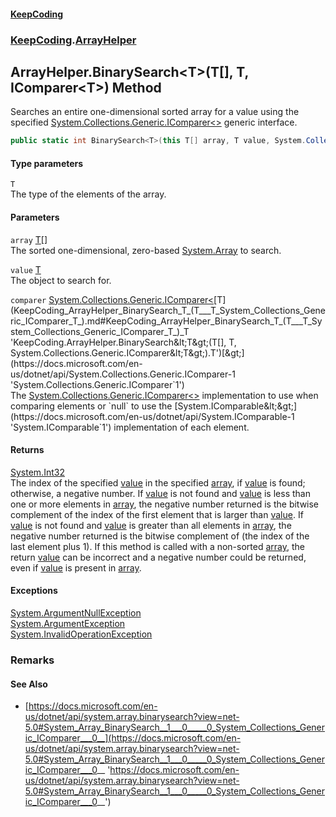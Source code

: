 #### [KeepCoding](index.md 'index')
### [KeepCoding](KeepCoding.md 'KeepCoding').[ArrayHelper](KeepCoding_ArrayHelper.md 'KeepCoding.ArrayHelper')
## ArrayHelper.BinarySearch&lt;T&gt;(T[], T, IComparer&lt;T&gt;) Method
Searches an entire one-dimensional sorted array for a value using the specified [System.Collections.Generic.IComparer&lt;&gt;](https://docs.microsoft.com/en-us/dotnet/api/System.Collections.Generic.IComparer-1 'System.Collections.Generic.IComparer`1') generic interface.  
```csharp
public static int BinarySearch<T>(this T[] array, T value, System.Collections.Generic.IComparer<T> comparer);
```
#### Type parameters
<a name='KeepCoding_ArrayHelper_BinarySearch_T_(T___T_System_Collections_Generic_IComparer_T_)_T'></a>
`T`  
The type of the elements of the array.
  
#### Parameters
<a name='KeepCoding_ArrayHelper_BinarySearch_T_(T___T_System_Collections_Generic_IComparer_T_)_array'></a>
`array` [T](KeepCoding_ArrayHelper_BinarySearch_T_(T___T_System_Collections_Generic_IComparer_T_).md#KeepCoding_ArrayHelper_BinarySearch_T_(T___T_System_Collections_Generic_IComparer_T_)_T 'KeepCoding.ArrayHelper.BinarySearch&lt;T&gt;(T[], T, System.Collections.Generic.IComparer&lt;T&gt;).T')[[]](https://docs.microsoft.com/en-us/dotnet/api/System.Array 'System.Array')  
The sorted one-dimensional, zero-based [System.Array](https://docs.microsoft.com/en-us/dotnet/api/System.Array 'System.Array') to search.
  
<a name='KeepCoding_ArrayHelper_BinarySearch_T_(T___T_System_Collections_Generic_IComparer_T_)_value'></a>
`value` [T](KeepCoding_ArrayHelper_BinarySearch_T_(T___T_System_Collections_Generic_IComparer_T_).md#KeepCoding_ArrayHelper_BinarySearch_T_(T___T_System_Collections_Generic_IComparer_T_)_T 'KeepCoding.ArrayHelper.BinarySearch&lt;T&gt;(T[], T, System.Collections.Generic.IComparer&lt;T&gt;).T')  
The object to search for.
  
<a name='KeepCoding_ArrayHelper_BinarySearch_T_(T___T_System_Collections_Generic_IComparer_T_)_comparer'></a>
`comparer` [System.Collections.Generic.IComparer&lt;](https://docs.microsoft.com/en-us/dotnet/api/System.Collections.Generic.IComparer-1 'System.Collections.Generic.IComparer`1')[T](KeepCoding_ArrayHelper_BinarySearch_T_(T___T_System_Collections_Generic_IComparer_T_).md#KeepCoding_ArrayHelper_BinarySearch_T_(T___T_System_Collections_Generic_IComparer_T_)_T 'KeepCoding.ArrayHelper.BinarySearch&lt;T&gt;(T[], T, System.Collections.Generic.IComparer&lt;T&gt;).T')[&gt;](https://docs.microsoft.com/en-us/dotnet/api/System.Collections.Generic.IComparer-1 'System.Collections.Generic.IComparer`1')  
The [System.Collections.Generic.IComparer&lt;&gt;](https://docs.microsoft.com/en-us/dotnet/api/System.Collections.Generic.IComparer-1 'System.Collections.Generic.IComparer`1') implementation to use when comparing elements or `null` to use the [System.IComparable&lt;&gt;](https://docs.microsoft.com/en-us/dotnet/api/System.IComparable-1 'System.IComparable`1') implementation of each element.
  
#### Returns
[System.Int32](https://docs.microsoft.com/en-us/dotnet/api/System.Int32 'System.Int32')  
The index of the specified [value](KeepCoding_ArrayHelper_BinarySearch_T_(T___T_System_Collections_Generic_IComparer_T_).md#KeepCoding_ArrayHelper_BinarySearch_T_(T___T_System_Collections_Generic_IComparer_T_)_value 'KeepCoding.ArrayHelper.BinarySearch&lt;T&gt;(T[], T, System.Collections.Generic.IComparer&lt;T&gt;).value') in the specified [array](KeepCoding_ArrayHelper_BinarySearch_T_(T___T_System_Collections_Generic_IComparer_T_).md#KeepCoding_ArrayHelper_BinarySearch_T_(T___T_System_Collections_Generic_IComparer_T_)_array 'KeepCoding.ArrayHelper.BinarySearch&lt;T&gt;(T[], T, System.Collections.Generic.IComparer&lt;T&gt;).array'), if [value](KeepCoding_ArrayHelper_BinarySearch_T_(T___T_System_Collections_Generic_IComparer_T_).md#KeepCoding_ArrayHelper_BinarySearch_T_(T___T_System_Collections_Generic_IComparer_T_)_value 'KeepCoding.ArrayHelper.BinarySearch&lt;T&gt;(T[], T, System.Collections.Generic.IComparer&lt;T&gt;).value') is found; otherwise, a negative number. If [value](KeepCoding_ArrayHelper_BinarySearch_T_(T___T_System_Collections_Generic_IComparer_T_).md#KeepCoding_ArrayHelper_BinarySearch_T_(T___T_System_Collections_Generic_IComparer_T_)_value 'KeepCoding.ArrayHelper.BinarySearch&lt;T&gt;(T[], T, System.Collections.Generic.IComparer&lt;T&gt;).value') is not found and [value](KeepCoding_ArrayHelper_BinarySearch_T_(T___T_System_Collections_Generic_IComparer_T_).md#KeepCoding_ArrayHelper_BinarySearch_T_(T___T_System_Collections_Generic_IComparer_T_)_value 'KeepCoding.ArrayHelper.BinarySearch&lt;T&gt;(T[], T, System.Collections.Generic.IComparer&lt;T&gt;).value') is less than one or more elements in [array](KeepCoding_ArrayHelper_BinarySearch_T_(T___T_System_Collections_Generic_IComparer_T_).md#KeepCoding_ArrayHelper_BinarySearch_T_(T___T_System_Collections_Generic_IComparer_T_)_array 'KeepCoding.ArrayHelper.BinarySearch&lt;T&gt;(T[], T, System.Collections.Generic.IComparer&lt;T&gt;).array'), the negative number returned is the bitwise complement of the index of the first element that is larger than [value](KeepCoding_ArrayHelper_BinarySearch_T_(T___T_System_Collections_Generic_IComparer_T_).md#KeepCoding_ArrayHelper_BinarySearch_T_(T___T_System_Collections_Generic_IComparer_T_)_value 'KeepCoding.ArrayHelper.BinarySearch&lt;T&gt;(T[], T, System.Collections.Generic.IComparer&lt;T&gt;).value'). If [value](KeepCoding_ArrayHelper_BinarySearch_T_(T___T_System_Collections_Generic_IComparer_T_).md#KeepCoding_ArrayHelper_BinarySearch_T_(T___T_System_Collections_Generic_IComparer_T_)_value 'KeepCoding.ArrayHelper.BinarySearch&lt;T&gt;(T[], T, System.Collections.Generic.IComparer&lt;T&gt;).value') is not found and [value](KeepCoding_ArrayHelper_BinarySearch_T_(T___T_System_Collections_Generic_IComparer_T_).md#KeepCoding_ArrayHelper_BinarySearch_T_(T___T_System_Collections_Generic_IComparer_T_)_value 'KeepCoding.ArrayHelper.BinarySearch&lt;T&gt;(T[], T, System.Collections.Generic.IComparer&lt;T&gt;).value') is greater than all elements in [array](KeepCoding_ArrayHelper_BinarySearch_T_(T___T_System_Collections_Generic_IComparer_T_).md#KeepCoding_ArrayHelper_BinarySearch_T_(T___T_System_Collections_Generic_IComparer_T_)_array 'KeepCoding.ArrayHelper.BinarySearch&lt;T&gt;(T[], T, System.Collections.Generic.IComparer&lt;T&gt;).array'), the negative number returned is the bitwise complement of (the index of the last element plus 1). If this method is called with a non-sorted [array](KeepCoding_ArrayHelper_BinarySearch_T_(T___T_System_Collections_Generic_IComparer_T_).md#KeepCoding_ArrayHelper_BinarySearch_T_(T___T_System_Collections_Generic_IComparer_T_)_array 'KeepCoding.ArrayHelper.BinarySearch&lt;T&gt;(T[], T, System.Collections.Generic.IComparer&lt;T&gt;).array'), the return [value](KeepCoding_ArrayHelper_BinarySearch_T_(T___T_System_Collections_Generic_IComparer_T_).md#KeepCoding_ArrayHelper_BinarySearch_T_(T___T_System_Collections_Generic_IComparer_T_)_value 'KeepCoding.ArrayHelper.BinarySearch&lt;T&gt;(T[], T, System.Collections.Generic.IComparer&lt;T&gt;).value') can be incorrect and a negative number could be returned, even if [value](KeepCoding_ArrayHelper_BinarySearch_T_(T___T_System_Collections_Generic_IComparer_T_).md#KeepCoding_ArrayHelper_BinarySearch_T_(T___T_System_Collections_Generic_IComparer_T_)_value 'KeepCoding.ArrayHelper.BinarySearch&lt;T&gt;(T[], T, System.Collections.Generic.IComparer&lt;T&gt;).value') is present in [array](KeepCoding_ArrayHelper_BinarySearch_T_(T___T_System_Collections_Generic_IComparer_T_).md#KeepCoding_ArrayHelper_BinarySearch_T_(T___T_System_Collections_Generic_IComparer_T_)_array 'KeepCoding.ArrayHelper.BinarySearch&lt;T&gt;(T[], T, System.Collections.Generic.IComparer&lt;T&gt;).array').
#### Exceptions
[System.ArgumentNullException](https://docs.microsoft.com/en-us/dotnet/api/System.ArgumentNullException 'System.ArgumentNullException')  
[System.ArgumentException](https://docs.microsoft.com/en-us/dotnet/api/System.ArgumentException 'System.ArgumentException')  
[System.InvalidOperationException](https://docs.microsoft.com/en-us/dotnet/api/System.InvalidOperationException 'System.InvalidOperationException')  
### Remarks
#### See Also
- [https://docs.microsoft.com/en-us/dotnet/api/system.array.binarysearch?view=net-5.0#System_Array_BinarySearch__1___0_____0_System_Collections_Generic_IComparer___0__](https://docs.microsoft.com/en-us/dotnet/api/system.array.binarysearch?view=net-5.0#System_Array_BinarySearch__1___0_____0_System_Collections_Generic_IComparer___0__ 'https://docs.microsoft.com/en-us/dotnet/api/system.array.binarysearch?view=net-5.0#System_Array_BinarySearch__1___0_____0_System_Collections_Generic_IComparer___0__')
